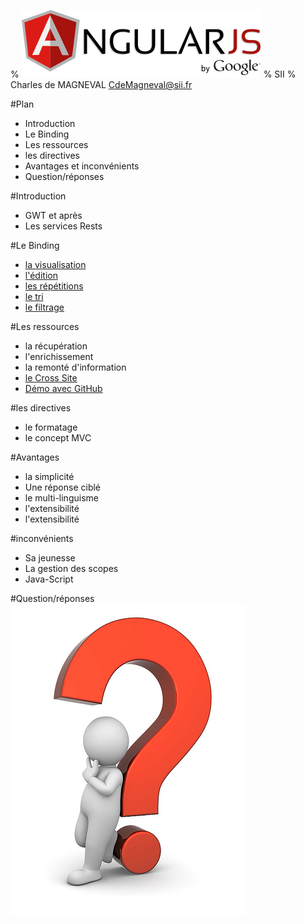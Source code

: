 % ![](../images/AngularJS-large.png "AngularJS")
% SII 
% Charles de MAGNEVAL  <CdeMagneval@sii.fr>

#Plan
  
  * Introduction
  * Le Binding
  * Les ressources
  * les directives
  * Avantages et inconvénients
  * Question/réponses
  
#Introduction
  + GWT et après
  + Les services Rests

#Le Binding
  + [la visualisation](http://plnkr.co/edit/GYDE6mhYT3WweFDCCMYp?p=preview)
  + [l'édition](http://plnkr.co/edit/z5XxZ63iZ0DajUEQZKqZ?p=preview)
  + [les répétitions]()
  + [le tri]()
  + [le filtrage]()

#Les ressources
  + la récupération
  + l'enrichissement
  + la remonté d'information
  + [le Cross Site](http://run.plnkr.co/QayFu8Gn0Sj5UctI/)
  + [Démo avec GitHub](http://plnkr.co/edit/r8Euj835e4Ua4ZzIL49s?p=preview)

#les directives
  + le formatage
  + le concept MVC

#Avantages
  + la simplicité
  + Une réponse ciblé
  + le multi-linguisme
  + l'extensibilité
  + l'extensibilité
  
#inconvénients
  + Sa jeunesse
  + La gestion des scopes
  + Java-Script

#Question/réponses
![](../images/question-mark.jpg "Des Questions")

